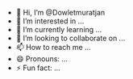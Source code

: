 - 👋 Hi, I’m @Dowletmuratjan
- 👀 I’m interested in ...
- 🌱 I’m currently learning ...
- 💞️ I’m looking to collaborate on ...
- 📫 How to reach me ...
- 😄 Pronouns: ...
- ⚡ Fun fact: ...

<!---
Dowletmuratjan/Dowletmuratjan is a ✨ special ✨ repository because its `README.md` (this file) appears on your GitHub profile.
You can click the Preview link to take a look at your changes.
--->
